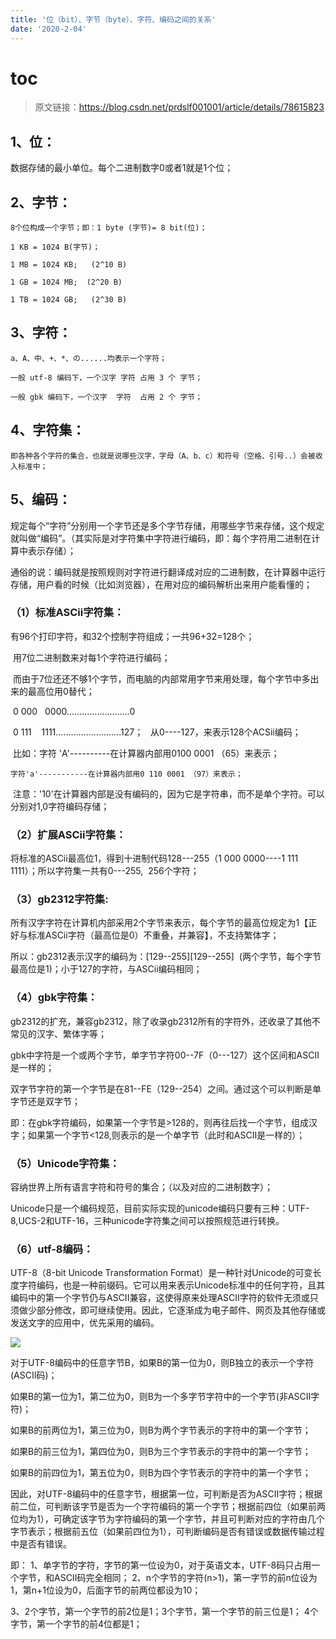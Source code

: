 ```yaml
---
title: '位（bit）、字节（byte）、字符、编码之间的关系'
date: '2020-2-04'
---
```


# toc

> 原文链接：https://blog.csdn.net/prdslf001001/article/details/78615823

## 1、位：

数据存储的最小单位。每个二进制数字0或者1就是1个位；

## 2、字节：

    8个位构成一个字节；即：1 byte (字节)= 8 bit(位)；

    1 KB = 1024 B(字节)；

    1 MB = 1024 KB;   (2^10 B)

    1 GB = 1024 MB;  (2^20 B)

    1 TB = 1024 GB;   (2^30 B)

## 3、字符：

    a、A、中、+、*、の......均表示一个字符；

    一般 utf-8 编码下，一个汉字 字符 占用 3 个 字节；

    一般 gbk 编码下，一个汉字  字符  占用 2 个 字节；

## 4、字符集：

    即各种各个字符的集合，也就是说哪些汉字，字母（A、b、c）和符号（空格、引号..）会被收入标准中；

## 5、编码：

规定每个“字符”分别用一个字节还是多个字节存储，用哪些字节来存储，这个规定就叫做“编码”。（其实际是对字符集中字符进行编码，即：每个字符用二进制在计算中表示存储）；

通俗的说：编码就是按照规则对字符进行翻译成对应的二进制数，在计算器中运行存储，用户看的时候（比如浏览器），在用对应的编码解析出来用户能看懂的；

### （1）标准ASCii字符集：

有96个打印字符，和32个控制字符组成；一共96+32=128个；

   用7位二进制数来对每1个字符进行编码；

   而由于7位还还不够1个字节，而电脑的内部常用字节来用处理，每个字节中多出来的最高位用0替代；

   0 000   0000.........................0

   0 111    1111..........................127；   从0----127，来表示128个ACSii编码；

   比如：字符 'A'----------在计算器内部用0100 0001 （65）来表示；

    字符'a'-----------在计算器内部用0 110 0001 （97）来表示；

   注意：'10'在计算器内部是没有编码的，因为它是字符串，而不是单个字符。可以分别对1,0字符编码存储；


### （2）扩展ASCii字符集：

将标准的ASCii最高位1，得到十进制代码128---255（1 000 0000----1 111 1111）；所以字符集一共有0---255,  256个字符；

### （3）gb2312字符集: 

所有汉字字符在计算机内部采用2个字节来表示，每个字节的最高位规定为1【正好与标准ASCii字符（最高位是0）不重叠，并兼容】，不支持繁体字；

所以：gb2312表示汉字的编码为：[129--255][129--255]  (两个字节，每个字节最高位是1)；小于127的字符，与ASCii编码相同；



### （4）gbk字符集：

gb2312的扩充，兼容gb2312，除了收录gb2312所有的字符外，还收录了其他不常见的汉字、繁体字等；

gbk中字符是一个或两个字节，单字节字符00--7F（0---127）这个区间和ASCII是一样的；

双字节字符的第一个字节是在81--FE（129--254）之间。通过这个可以判断是单字节还是双字节；

即：在gbk字符编码，如果第一个字节是>128的，则再往后找一个字节，组成汉字；如果第一个字节<128,则表示的是一个单字节（此时和ASCII是一样的）；

### （5）Unicode字符集：

容纳世界上所有语言字符和符号的集合；（以及对应的二进制数字）；

Unicode只是一个编码规范，目前实际实现的unicode编码只要有三种：UTF-8,UCS-2和UTF-16，三种unicode字符集之间可以按照规范进行转换。

### （6）utf-8编码：

UTF-8（8-bit Unicode Transformation Format）是一种针对Unicode的可变长度字符编码，也是一种前缀码。它可以用来表示Unicode标准中的任何字符，且其编码中的第一个字节仍与ASCII兼容，这使得原来处理ASCII字符的软件无须或只须做少部分修改，即可继续使用。因此，它逐渐成为电子邮件、网页及其他存储或发送文字的应用中，优先采用的编码。

![](https://img-blog.csdn.net/20171127113456945?watermark/2/text/aHR0cDovL2Jsb2cuY3Nkbi5uZXQvcHJkc2xmMDAxMDAx/font/5a6L5L2T/fontsize/400/fill/I0JBQkFCMA==/dissolve/70/gravity/Center)

对于UTF-8编码中的任意字节B，如果B的第一位为0，则B独立的表示一个字符(ASCII码)；

如果B的第一位为1，第二位为0，则B为一个多字节字符中的一个字节(非ASCII字符)；

如果B的前两位为1，第三位为0，则B为两个字节表示的字符中的第一个字节；

如果B的前三位为1，第四位为0，则B为三个字节表示的字符中的第一个字节；

如果B的前四位为1，第五位为0，则B为四个字节表示的字符中的第一个字节；

因此，对UTF-8编码中的任意字节，根据第一位，可判断是否为ASCII字符；根据前二位，可判断该字节是否为一个字符编码的第一个字节；根据前四位（如果前两位均为1），可确定该字节为字符编码的第一个字节，并且可判断对应的字符由几个字节表示；根据前五位（如果前四位为1），可判断编码是否有错误或数据传输过程中是否有错误。

即：
1、单字节的字符，字节的第一位设为0，对于英语文本，UTF-8码只占用一个字节，和ASCII码完全相同；
2、n个字节的字符(n>1)，第一字节的前n位设为1，第n+1位设为0，后面字节的前两位都设为10；

3、2个字节，第一个字节的前2位是1；3个字节，第一个字节的前三位是1； 4个字节，第一个字节的前4位都是1；